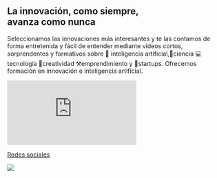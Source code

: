 <section>
  <div class="relative items-center w-full px-5 py-12 mx-auto md:px-12 lg:px-16 max-w-7xl lg:py-24">
    <div class="flex w-full mx-auto text-left">
      <div class="relative inline-flex items-center mx-auto align-middle">
        <div class="text-center">
          <h1 class="home max-w-4xl text-2xl font-bold leading-none tracking-tighter text-neutral-600 md:text-5xl lg:text-6xl lg:max-w-7xl">
            La innovación, como siempre,<br class="hidden lg:block">
            avanza como nunca
          </h1>
          <p class="text-gray-500">Seleccionamos las innovaciones más interesantes y te las contamos de forma entretenida y fácil de entender mediante vídeos cortos, sorprendentes y formativos sobre 🧠 inteligencia artificial,🔬ciencia 💻tecnología 🔔creatividad ⚒️emprendimiento y 🚀startups. Ofrecemos formación en innovación e inteligencia artificial.</p>
          <div class="iframe-container">
            <div class="iframe-wrapper">
              <iframe src="https://www.youtube.com/embed/a7R5djYz4Sw" title="¿Qué es interesante?" frameborder="0" allow="accelerometer; autoplay; clipboard-write; encrypted-media; gyroscope; picture-in-picture; web-share" referrerpolicy="strict-origin-when-cross-origin" allowfullscreen></iframe>
            </div>
          </div>
        </div>
      </div>
    </div>
  </div>
</section>

[Redes sociales](pages/redes.md#socialNetworks ':include')

<!-- background image -->

![](assets/background.png)